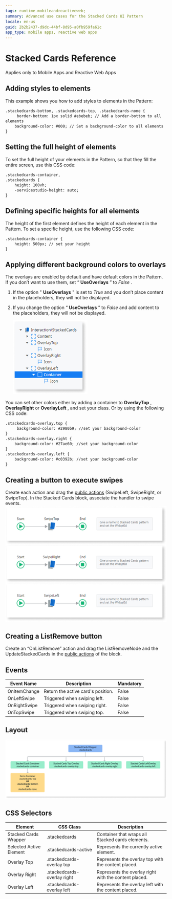 ```yaml
---
tags: runtime-mobileandreactiveweb;  
summary: Advanced use cases for the Stacked Cards UI Pattern
locale: en-us
guid: 2b2b2437-d9dc-44bf-8d95-a0fb959fa61c
app_type: mobile apps, reactive web apps
---
```


# Stacked Cards Reference

<div class="info" markdown="1">

Applies only to Mobile Apps and Reactive Web Apps

</div>

## Adding styles to elements

This example shows you how to add styles to elements in the Pattern:

    
    
    .stackedcards-bottom, .stackedcards-top, .stackedcards-none {
         border-bottom: 1px solid #ebebeb; // Add a border-bottom to all elements
        background-color: #000; // Set a background-color to all elements
    }
    

## Setting the full height of elements

To set the full height of your elements in the Pattern, so that they fill the entire screen, use this CSS code:

    
    
    .stackedcards-container,
    .stackedcards {
        height: 100vh;
        -servicestudio-height: auto;
    }
    

## Defining specific heights for all elements

The height of the first element defines the height of each element in the Pattern. To set a specific height, use the following CSS code:

    
    
    .stackedcards-container {
        height: 500px; // set your height
    }
    

## Applying different background colors to overlays

The overlays are enabled by default and have default colors in the Pattern. If you don’t want to use them, set “ **UseOverlays** ” to _False_ .

1. If the option " **UseOverlays** " is set to _True_ and you don’t place content in the placeholders, they will not be displayed.

1. If you change the option “ **UseOverlays** ” to _False_ and add content to the placeholders, they will not be displayed.

    ![](images/stackedcards-6-ss.png)

You can set other colors either by adding a container to **OverlayTop** , **OverlayRight** or **OverlayLeft** , and set your class. Or by using the following CSS code:

    
    
    .stackedcards-overlay.top {
         background-color: #2980b9; //set your background-color
    }
    .stackedcards-overlay.right {
        background-color: #27ae60; //set your background-color
    }
    .stackedcards-overlay.left {
        background-color: #c0392b; //set your background-color
    }
    

## Creating a button to execute swipes

Create each action and drag the [public actions](../../../develop/ui/patterns/mobile/public-actions.md) (SwipeLeft, SwipeRight, or SwipeTop). In the Stacked Cards block, associate the handler to swipe events.  
![](images/stackedcards-7.png)

## Creating a ListRemove button

Create an “OnListRemove” action and drag the ListRemoveNode and the UpdateStackedCards in the [public actions](../../../develop/ui/patterns/mobile/public-actions.md) of the block.

## Events

**Event Name** |  **Description** |  **Mandatory**  
---|---|---  
OnItemChange  |  Return the active card's position.  |  False  
OnLeftSwipe  |  Triggered when swiping left.  |  False
OnRightSwipe  |  Triggered when swiping right.  |  False  
OnTopSwipe  |  Triggered when swiping top.  |  False  
  
## Layout

![](images/stackedcards-8-diag.png)

## CSS Selectors

**Element** |  **CSS Class** |  **Description**  
---|---|---  
Stacked Cards Wrapper  |  .stackedcards  |  Container that wraps all Stacked cards elements.  
Selected Active Element  |  .stackedcards-active  |  Represents the currently active element.  
Overlay Top  |  .stackedcards-overlay top  |  Represents the overlay top with the content placed.  
Overlay Right  |  .stackedcards-overlay right  |  Represents the overlay right with the content placed.  
Overlay Left  |  .stackedcards-overlay left  |  Represents the overlay left with the content placed.  
